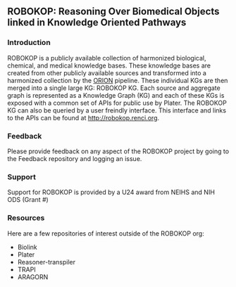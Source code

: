 ## ROBOKOP: Reasoning Over Biomedical Objects linked in Knowledge Oriented Pathways

### Introduction

ROBOKOP is a publicly available collection of harmonized biological, chemical, and medical knowledge bases.   These knowledge bases are created from other publicly available sources and transformed into a harmonized collection by the [ORION](http://github.com/ROBOKOPU24/ORION) pipeline.  These individual KGs are then merged into a single large KG: ROBOKOP KG.   Each source and aggregate graph is represented as a Knowledge Graph (KG) and each of these KGs is exposed with a common set of APIs for public use by Plater.  The ROBOKOP KG can also be queried by a user freindly interface.  This interface and links to the APIs can be found at http://robokop.renci.org.

### Feedback

Please provide feedback on any aspect of the ROBOKOP project by going to the Feedback repository and logging an issue.

### Support

Support for ROBOKOP is provided by a U24 award from NEIHS and NIH ODS (Grant #)

### Resources

Here are a few repositories of interest outside of the ROBOKOP org:
* Biolink
* Plater
* Reasoner-transpiler
* TRAPI
* ARAGORN
